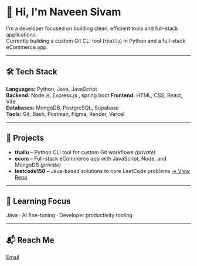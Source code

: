 # 👋 Hi, I'm Naveen Sivam

I'm a developer focused on building clean, efficient tools and full-stack applications.  
Currently building a custom Git CLI tool (`thallu`) in Python and a full-stack eCommerce app.

---

## 🛠 Tech Stack  
**Languages:** Python, Java, JavaScript  
**Backend:** Node.js, Express.js  , spring boot
**Frontend:** HTML, CSS, React, Vite  
**Databases:** MongoDB, PostgreSQL, Supabase  
**Tools:** Git, Bash, Postman, Figma, Render, Vercel  

---

## 📌 Projects  
- **thallu** – Python CLI tool for custom Git workflows *(private)*  
- **ecom** – Full-stack eCommerce app with JavaScript, Node, and MongoDB *(private)*  
- **leetcode150** – Java-based solutions to core LeetCode problems [→ View Repo](https://github.com/Naveensivam03/leetcode150)

---

## 🧠 Learning Focus  
Java · AI fine-tuning · Developer productivity tooling

---

## 📬 Reach Me  
[Email](mailto:naveensivam14@gmail.com)


